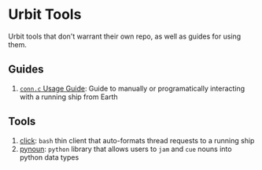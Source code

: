 # Urbit Tools

Urbit tools that don't warrant their own repo, as well as guides for using them.

## Guides

1. [`conn.c` Usage Guide](https://github.com/urbit/tools/wiki/conn.c-Usage-Guide):
   Guide to manually or programatically interacting with a running ship from
   Earth

## Tools

1. [click](https://github.com/urbit/tools/tree/master/pkg/click): `bash` thin
   client that auto-formats thread requests to a running ship
1. [pynoun](https://github.com/urbit/tools/tree/master/pkg/pynoun): `python` library
   that allows users to `jam` and `cue` nouns into python data types
